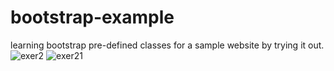 # bootstrap-example
learning bootstrap pre-defined classes  for a sample website by trying it out.
![exer2](https://github.com/kiruthiyaashree/web-development-example/assets/98012434/72dd177f-3787-4606-9f6c-bfe798997c88)
![exer21](https://github.com/kiruthiyaashree/web-development-example/assets/98012434/b82b5e0b-247e-46b1-bc70-b987e8aa8923)
